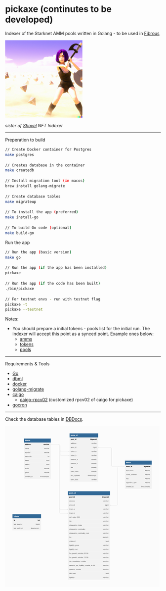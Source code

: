 # pickaxe (continutes to be developed)

Indexer of the Starknet AMM pools written in Golang - to be used in [Fibrous](https://fibrous.finance)

<img src="./pickaxe.png" alt="pickaxe girl" width="250px">

*sister of [Shovel](https://github.com/tahos81/shovel) NFT Indexer*

<hr/>

Preperation to build

``` bash
// Create Docker container for Postgres
make postgres

// Creates database in the container
make createdb

// Install migration tool (in macos)
brew install golang-migrate

// Create database tables
make migrateup

// To install the app (preferred)
make install-go

// To build Go code (optional)
make build-go
```

Run the app

``` bash
// Run the app (basic version)
make go

// Run the app (if the app has been installed)
pickaxe

// Run the app (if the code has been built)
./bin/pickaxe

// For testnet envs - run with testnet flag
pickaxe -t
pickaxe --testnet
```

Notes:
* You should prepare a initial tokens - pools list for the initial run. The indexer will accept this point as a synced point. Example ones below:
  * [amms](./db/init/amms.json)
  * [tokens](./db/init/tokens.json)
  * [pools](./db/init/pools.json)

<hr/>

Requirements & Tools
* [Go](https://go.dev/)
* [dbml](https://dbml-lang.org)
* [docker](https://docker.com/)
* [golang-migrate](https://github.com/golang-migrate/migrate)
* [caigo](https://github.com/dontpanicdao/caigo)
  * [caigo-rpcv02](https://github.com/ulerdogan/caigo-rpcv02) (customized rpcv02 of caigo for pickaxe)
* [gocron](https://github.com/go-co-op/gocron)

<hr/>

Check the database tables in [DBDocs](https://dbdocs.io/ulerdogan/Pickaxe).

<img src="./db_tables.png" alt="database tables" width="500">